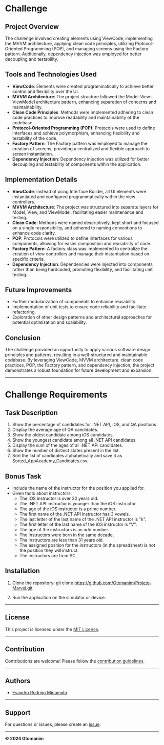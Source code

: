# Challenge 

## Project Overview

The challenge involved creating elements using ViewCode, implementing the MVVM architecture, applying clean code principles, utilizing Protocol-Oriented Programming (POP), and managing screens using the Factory pattern. Additionally, dependency injection was employed for better decoupling and testability.

## Tools and Technologies Used

- **ViewCode**: Elements were created programmatically to achieve better control and flexibility over the UI.
- **MVVM Architecture**: The project structure followed the Model-View-ViewModel architecture pattern, enhancing separation of concerns and maintainability.
- **Clean Code Principles**: Methods were implemented adhering to clean code practices to improve readability and maintainability of the codebase.
- **Protocol-Oriented Programming (POP)**: Protocols were used to define interfaces and achieve polymorphism, enhancing flexibility and testability of the code.
- **Factory Pattern**: The Factory pattern was employed to manage the creation of screens, providing a centralized and flexible approach to screen instantiation.
- **Dependency Injection**: Dependency injection was utilized for better decoupling and testability of components within the application.

## Implementation Details

- **ViewCode**: Instead of using Interface Builder, all UI elements were instantiated and configured programmatically within the view controllers.
- **MVVM Architecture**: The project was structured into separate layers for Model, View, and ViewModel, facilitating easier maintenance and testing.
- **Clean Code**: Methods were named descriptively, kept short and focused on a single responsibility, and adhered to naming conventions to enhance code clarity.
- **POP**: Protocols were utilized to define interfaces for various components, allowing for easier composition and reusability of code.
- **Factory Pattern**: A factory class was implemented to centralize the creation of view controllers and manage their instantiation based on specific criteria.
- **Dependency Injection**: Dependencies were injected into components rather than being hardcoded, promoting flexibility, and facilitating unit testing.

## Future Improvements

- Further modularization of components to enhance reusability.
- Implementation of unit tests to ensure code reliability and facilitate refactoring.
- Exploration of other design patterns and architectural approaches for potential optimization and scalability.

## Conclusion

The challenge provided an opportunity to apply various software design principles and patterns, resulting in a well-structured and maintainable codebase. By leveraging ViewCode, MVVM architecture, clean code practices, POP, the Factory pattern, and dependency injection, the project demonstrates a robust foundation for future development and expansion.

---

# Challenge Requirements

## Task Description

1. Show the percentage of candidates for .NET API, iOS, and QA positions.
2. Display the average age of QA candidates.
3. Show the oldest candidate among iOS candidates.
4. Show the youngest candidate among all .NET API candidates.
5. Display the sum of the ages of all .NET API candidates.
6. Show the number of distinct states present in the list.
7. Sort the list of candidates alphabetically and save it as Sorted_AppAcademy_Candidates.csv.

## Bonus Task

- Include the name of the instructor for the position you applied for.
- Given facts about instructors:
  - The iOS instructor is over 20 years old.
  - The .NET API instructor is younger than the iOS instructor.
  - The age of the iOS instructor is a prime number.
  - The first name of the .NET API instructor has 3 vowels.
  - The last letter of the last name of the .NET API instructor is "k".
  - The first letter of the last name of the iOS instructor is "V".
  - The age of the instructors is an odd number.
  - The instructors were born in the same decade.
  - The instructors are less than 31 years old.
  - The assigned position for the instructors (in the spreadsheet) is not the position they will instruct.
  - The instructors are from SC.

## Installation

1. Clone the repository:
git clone https://github.com/Otomanim/Projeto-Marvel.git

2. Run the application on the simulator or device.

---

## License

This project is licensed under the [MIT License](https://opensource.org/licenses/MIT).

---

## Contribution

Contributions are welcome! Please follow the [contribution guidelines](CONTRIBUTING.md).

---

## Authors

- [Evandro Rodrigo Minamoto](https://github.com/Otomanim)

---

## Support

For questions or issues, please create an [issue](https://github.com/Otomanim/DesafioPremierSoft/issues).

---

**© 2024 Otomanim**

